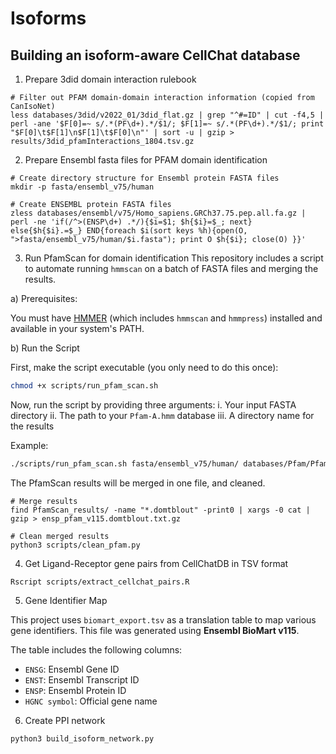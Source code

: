 # Isoforms

## Building an isoform-aware CellChat database

1. Prepare 3did domain interaction rulebook

```
# Filter out PFAM domain-domain interaction information (copied from CanIsoNet)
less databases/3did/v2022_01/3did_flat.gz | grep "^#=ID" | cut -f4,5 | perl -ane '$F[0]=~ s/.*(PF\d+).*/$1/; $F[1]=~ s/.*(PF\d+).*/$1/; print "$F[0]\t$F[1]\n$F[1]\t$F[0]\n"' | sort -u | gzip > results/3did_pfamInteractions_1804.tsv.gz
```

2. Prepare Ensembl fasta files for PFAM domain identification

```
# Create directory structure for Ensembl protein FASTA files
mkdir -p fasta/ensembl_v75/human

# Create ENSEMBL protein FASTA files
zless databases/ensembl/v75/Homo_sapiens.GRCh37.75.pep.all.fa.gz | perl -ne 'if(/^>(ENSP\d+) .*/){$i=$1; $h{$i}=$_; next} else{$h{$i}.=$_} END{foreach $i(sort keys %h){open(O, ">fasta/ensembl_v75/human/$i.fasta"); print O $h{$i}; close(O) }}'
```

3. Run PfamScan for domain identification
This repository includes a script to automate running `hmmscan` on a batch of FASTA files and merging the results.

  a) Prerequisites:

You must have [HMMER](http://hmmer.org/) (which includes `hmmscan` and `hmmpress`) installed and available in your system's PATH.

  b) Run the Script

First, make the script executable (you only need to do this once):
```bash
chmod +x scripts/run_pfam_scan.sh
```

Now, run the script by providing three arguments:
i.  Your input FASTA directory
ii.  The path to your `Pfam-A.hmm` database
iii.  A directory name for the results

Example:
```bash
./scripts/run_pfam_scan.sh fasta/ensembl_v75/human/ databases/Pfam/Pfam-A.hmm PfamScan_results/
```

The PfamScan results will be merged in one file, and cleaned.

```
# Merge results
find PfamScan_results/ -name "*.domtblout" -print0 | xargs -0 cat | gzip > ensp_pfam_v115.domtblout.txt.gz

# Clean merged results
python3 scripts/clean_pfam.py
```

4. Get Ligand-Receptor gene pairs from CellChatDB in TSV format

```
Rscript scripts/extract_cellchat_pairs.R
```

5. Gene Identifier Map

This project uses `biomart_export.tsv` as a translation table to map various gene identifiers. This file was generated using **Ensembl BioMart v115**.

The table includes the following columns:
* `ENSG`: Ensembl Gene ID
* `ENST`: Ensembl Transcript ID
* `ENSP`: Ensembl Protein ID
* `HGNC symbol`: Official gene name

6. Create PPI network

```
python3 build_isoform_network.py
```
